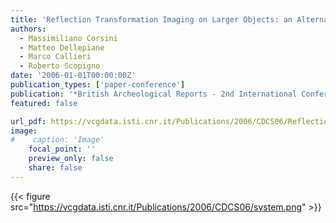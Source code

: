 ```yaml
---
title: 'Reflection Transformation Imaging on Larger Objects: an Alternative Method for Virtual Representation'
authors:
  - Massimiliano Corsini
  - Matteo Dellepiane
  - Marco Callieri
  - Roberto Scopigno
date: '2006-01-01T00:00:00Z'
publication_types: ['paper-conference']
publication: '*British Archeological Reports - 2nd International Conference on Remote Sensing Archaeology*'
featured: false

url_pdf: https://vcgdata.isti.cnr.it/Publications/2006/CDCS06/Reflection.pdf
image:
#    caption: 'Image'
    focal_point: ''
    preview_only: false
    share: false
---
```

{{< figure src="https://vcgdata.isti.cnr.it/Publications/2006/CDCS06/system.png" >}}
